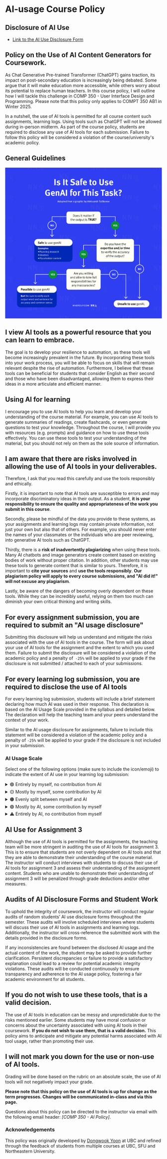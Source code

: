 # AI-usage Course Policy

## Disclosure of AI Use

- [Link to the AI Use Disclosure Form](https://forms.office.com/r/F5h0mRvxJs)

## Policy on the Use of AI Content Generators for Coursework.

As Chat Generative Pre-trained Transformer (ChatGPT) gains traction, its impact on post-secondary education is increasingly being debated. Some argue that it will make education more accessible, while others worry about its potential to replace human teachers. In this course policy, I will outline how I will tackle this challenge in COMP 350 - User Interface Design and Programming. Please note that this policy only applies to COMPT 350 AB1 in Winter 2025.

In a nutshell, the use of AI tools is permitted for all course content such assignments, learning logs. Using tools such as ChatGPT will not be allowed during in-person midterm. As part of the course policy, students are required to disclose any use of AI tools for each submission. Failure to follow this policy will be considered a violation of the course/university's academic policy.

## General Guidelines

![](assets/genAI-guide.jpeg)

## I view AI tools as a powerful resource that you can learn to embrace.

The goal is to develop your resilience to automation, as these tools will become increasingly prevalent in the future. By incorporating these tools into your work process, you will be able to focus on skills that will remain relevant despite the rise of automation. Furthermore, I believe that these tools can be beneficial for students that consider English as their second and those who have been disadvantaged, allowing them to express their ideas in a more articulate and efficient manner.

## Using AI for learning 

I encourage you to use AI tools to help you learn and develop your understanding of the course material. For example, you can use AI tools to generate summaries of readings, create flashcards, or even generate questions to test your knowledge. Throughout the course, I will provide you with resources (e.g. prompts) and guidance on how to use these tools effectively. You can use these tools to test your understanding of the material, but you should not rely on them as the sole source of information.

## I am aware that there are risks involved in allowing the use of AI tools in your deliverables.

Therefore, I ask that you read this carefully and use the tools responsibly and ethically.

Firstly, it is important to note that AI tools are susceptible to errors and may incorporate discriminatory ideas in their output. As a student, **it is your responsibility to ensure the quality and appropriateness of the work you submit in this course**.

Secondly, please be mindful of the data you provide to these systems, as your assignments and learning logs may contain private information, not just your own but also that of others. For example, you should never enter the names of your classmates or the individuals who are peer reviewing, into generative AI tools such as ChatGPT. 

Thirdly, there is a **risk of inadvertently plagiarizing** when using these tools. Many AI chatbots and image generators create content based on existing bodies of work without proper citation. In addition, other students may use these tools to generate content that is similar to yours. Therefore, it is important to **cite your sources** and **use the tools responsibly**. **Our plagiarism policy will apply to every course submissions, and "AI did it!" will not excuse any plagiarism**. 

Lastly, be aware of the dangers of becoming overly dependent on these tools. While they can be incredibly useful, relying on them too much can diminish your own critical thinking and writing skills.

## For every assignment submission, you are required to submit an "AI usage disclosure" 

Submitting this disclosure will help us understand and mitigate the risks associated with the use of AI tools in the course. The form will ask about your use of AI tools for the assignment and the extent to which you used them. Failure to submit the disclosure will be considered a violation of the academic policy and a penalty of` -25%` will be applied to your grade if the disclosure is not submitted / attached to each of your submissions.

## For every learning log submission, you are required to disclose the use of AI tools

For every learning log submission, students will include a brief statement declaring how much AI was used in their response. This declaration is based on the AI Usage Scale provided in the syllabus and detailed below. The declaration will help the teaching team and your peers understand the context of your work.

Similar to the AI usage disclosure for assignments, failure to include this statement will be considered a violation of the academic policy and a penalty of `-25%` will be applied to your grade if the disclosure is not included in your submission.

### AI Usage Scale

Select one of the following options (make sure to include the icon/emoji) to indicate the extent of AI use in your learning log submission:

<div class="accordion">

<details>
  <summary>🟢 Entirely by myself, no contribution from AI</summary>
  <p>The response was created entirely by the student without using AI tools.</p>
</details>

<details>
  <summary>🟡 Mostly by myself, some contribution by AI</summary>
  <p>AI was used minimally, for tasks like grammar checks, clarifications, or rephrasing.</p>
</details>

<details>
  <summary>🟠 Evenly split between myself and AI</summary>
  <p>The response reflects equal contributions from the student and AI, such as brainstorming or content generation with subsequent student refinements.</p>
</details>

<details>
  <summary>🟣 Mostly by AI, some contribution by myself</summary>
  <p>AI generated most of the content, and the student reviewed and made minor adjustments.</p>
</details>

<details>
  <summary>⚠️ Entirely by AI, no contribution from myself</summary>
  <p>The response was fully created by AI and reviewed by the student for accuracy.</p>
</details>

</div>

## AI Use for Assignment 3

Although the use of AI tools is permitted for the assignments, the teaching team will be more stringent in auditing the use of AI tools for assignment 3. This is to ensure that students are not overly dependent on AI tools and that they are able to demonstrate their understanding of the course material. The instructor will conduct interviews with students to discuss their use of AI tools for assignment 3 and assess their understanding of the assignment content. Students who are unable to demonstrate their understanding of assignment 3 will be penalized through grade deductions and/or other measures.

## Audits of AI Disclosure Forms and Student Work

To uphold the integrity of coursework, the instructor will conduct regular audits of random students’ AI use disclosure forms throughout the semester. These audits will involve scheduled interviews where students will discuss their use of AI tools in assignments and learning logs. Additionally, the instructor will cross-reference the submitted work with the details provided in the disclosure forms.

If any inconsistencies are found between the disclosed AI usage and the actual content of the work, the student may be asked to provide further clarification. Persistent discrepancies or failure to provide a satisfactory explanation could lead to a review for potential academic integrity violations. These audits will be conducted continuously to ensure transparency and adherence to the AI usage policy, fostering a fair academic environment for all students.

## If you do not wish to use these tools, that is a valid decision.

The use of AI tools in education can be messy and unpredictable due to the risks mentioned earlier. Some students may have moral confusion or concerns about the uncertainty associated with using AI tools in their coursework. **If you do not wish to use them, that is a valid decision.** This policy aims to anticipate and mitigate any potential harms associated with AI tool usage, rather than promoting their use.

## I will not mark you down for the use or non-use of AI tools.

Grading will be done based on the rubric on an absolute scale, the use of AI tools will not negatively impact your grade.

**Please note that this policy on the use of AI tools is up for change as the term progresses. Changes will be communicated in-class and via this page.**

Questions about this policy can be directed to the instructor via email with the following email header: _[COMP 350 - AI Policy]_.

### Acknowledgements

This policy was originally developed by [Dongwook Yoon](https://dwyoon.com/) at UBC and refined through the feedback of students from multiple courses at UBC, SFU and Northeastern University. 